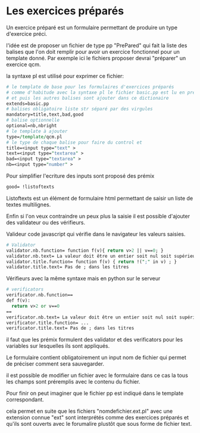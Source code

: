 
# Les exercices préparés 

Un exercice préparé est un formulaire permettant de produire un type d'exercice préci.

l'idée est de proposer un fichier de type pp "PrePared" qui fait la liste des balises que l'on doit remplir pour avoir un exercice fonctionnel pour un template donné. Par exemple ici le fichiers proposer devrai "préparer" un exercice qcm. 


la syntaxe pl est utilisé pour exprimer ce fichier:

```pl
# le template de base pour les formulaires d'exercices préparés 
# comme d'habitude avec la syntaxe pl le fichier basic.pp est lu en premier le dictionnaire chargé
# et puis les autres balises sont ajouter dans ce dictionaire 
extends=basic.pp
# balises obligatoire liste str séparé par des virgules 
mandatory=title,text,bad,good
# balise optionnelle 
optional=nb,nbright
# le template à ajouter 
type=/template/qcm.pl 
# le type de chaque balise pour faire du control et 
title=<input type="text" >
text=<input type="textarea" >
bad=<input type="textarea" >
nb=<input type="number" >

```

Pour simplifier l'ecriture des inputs sont proposé des prémix
```pl
good= !listoftexts
```
Listoftexts est un élément de formulaire html permettant de saisir un liste de textes multilignes.


Enfin si l'on veux contraindre un peux plus la saisie il est possible d'ajouter des validateur ou des vérifieurs.


Valideur code javascript qui vérifie dans le navigateur les valeurs saisies.
```pl
# Validator 
validator.nb.function= function f(v){ return v>2 || v==0; }
validator.nb.text= La valeur doit être un entier soit nul soit supérieur à 2. 
validator.title.function= function f(v) { return !(";" in v) ; }
validator.title.text= Pas de ; dans les titres
```
Vérifieurs avec la même syntaxe mais en python sur le serveur
```pl
# verificators 
verificator.nb.function==
def f(v):
  return v>2 or v==0
==
verificator.nb.text= La valeur doit être un entier soit nul soit supérieur à 2. 
verificator.title.function= ...
verificator.title.text= Pas de ; dans les titres
```

il faut que les prémix formulent des validator et des verificators pour les variables sur lesquelles ils sont appliqués.

Le formulaire contient obligatoirement un input nom de fichier qui permet de préciser comment sera sauvegarder.

il est possible de modifier un fichier avec le formulaire dans ce cas la tous les champs sont préremplis avec le contenu du fichier.


Pour finir on peut imaginer que le fichier pp est indiqué dans le template correspondant. 


cela permet en suite que les fichiers "nomdefichier.ext.pl" avec une extension connue "ext" sont interprétés comme des exercices préparés et qu'ils sont ouverts avec le forumalire plustôt que sous forme de fichier text.








